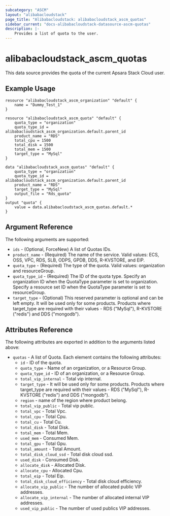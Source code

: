 ```yaml
---
subcategory: "ASCM"
layout: "alibabacloudstack"
page_title: "Alibabacloudstack: alibabacloudstack_ascm_quotas"
sidebar_current: "docs-alibabacloudstack-datasource-ascm-quotas"
description: |-
    Provides a list of quota to the user.
---
```


# alibabacloudstack_ascm_quotas

This data source provides the quota of the current Apsara Stack Cloud user.

## Example Usage

```
resource "alibabacloudstack_ascm_organization" "default" {
    name = "Dummy_Test_1"
}

resource "alibabacloudstack_ascm_quota" "default" {
    quota_type = "organization"
    quota_type_id = alibabacloudstack_ascm_organization.default.parent_id
    product_name = "RDS"
    total_cpu = 1500
    total_disk = 1500
    total_mem = 1500
    target_type = "MySql"
}

data "alibabacloudstack_ascm_quotas" "default" {
    quota_type = "organization"
    quota_type_id = alibabacloudstack_ascm_organization.default.parent_id
    product_name = "RDS"
    target_type = "MySql"
    output_file = "Rds_quota"
}
output "quota" {
    value = data.alibabacloudstack_ascm_quotas.default.*
}
```

## Argument Reference

The following arguments are supported:

  * `ids` - (Optional, ForceNew)  A list of Quotas IDs.
  * `product_name` - (Required) The name of the service. Valid values: ECS, OSS, VPC, RDS, SLB, ODPS, GPDB, DDS, R-KVSTORE, and EIP.
  * `quota_type` - (Required) The type of the quota. Valid values: organization and resourceGroup.
  * `quota_type_id` - (Required) The ID of the quota type. Specify an organization ID when the QuotaType parameter is set to organization. Specify a resource set ID when the QuotaType parameter is set to resourceGroup.
  * `target_type` - (Optional) This reserved parameter is optional and can be left empty. It will be used only for some products. Products where target_type are required with their values - RDS ("MySql"), R-KVSTORE ("redis") and DDS ("mongodb").
  
## Attributes Reference

The following attributes are exported in addition to the arguments listed above:

* `quotas` - A list of Quota. Each element contains the following attributes:
  * `id` - ID of the quota.
  * `quota_type` - Name of an organization, or a Resource Group.
  * `quota_type_id` - ID of an organization, or a Resource Group.
  * `total_vip_internal` - Total vip internal.
  * `target_type` - It will be used only for some products. Products where target_type are required with their values - RDS ("MySql"), R-KVSTORE ("redis") and DDS ("mongodb").
  * `region` - name of the region where product belong.
  * `total_vip_public` - Total vip public.
  * `total_vpc` - Total Vpc.
  * `total_cpu` - Total Cpu.
  * `total_cu` - Total Cu.
  * `total_disk` - Total Disk.
  * `total_mem` - Total Mem.
  * `used_mem` - Consumed Mem.
  * `total_gpu` - Total Gpu.
  * `total_amount` - Total Amount.
  * `total_disk_cloud_ssd` - Total disk cloud ssd.
  * `used_disk` - Consumed Disk.
  * `allocate_disk` - Allocated Disk.
  * `allocate_cpu` - Allocated Cpu.
  * `total_eip` - Total Eip.
  * `total_disk_cloud_efficiency` - Total disk cloud efficiency.
  * `allocate_vip_public` - The number of allocated public VIP addresses.
  * `allocate_vip_internal` - The number of allocated internal VIP addresses.
  * `used_vip_public` - The number of used publics VIP addresses.